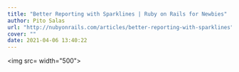 ```yaml
---
title: "Better Reporting with Sparklines | Ruby on Rails for Newbies"
author: Pito Salas
url: "http://nubyonrails.com/articles/better-reporting-with-sparklines" 
cover: "" 
date: 2021-04-06 13:40:22
---
```

<img src= width="500">


